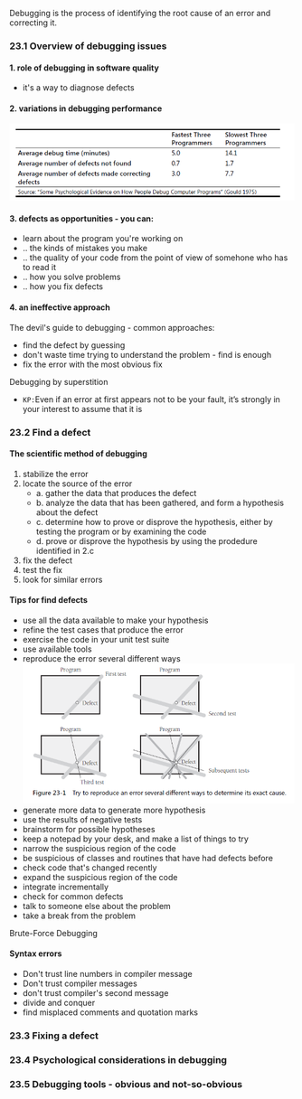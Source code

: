 Debugging is the process of identifying the root cause of an error and correcting it.

### 23.1 Overview of debugging issues

#### 1. role of debugging in software quality
* it's a way to diagnose defects
#### 2. variations in debugging performance
![alt text](image-14.png)

#### 3. defects as opportunities - you can:
* learn about the program you're working on
* .. the kinds of mistakes you make
* .. the quality of your code from the point of view of somehone who has to read it
* .. how you solve problems
* .. how you fix defects

#### 4. an ineffective approach
The devil's guide to debugging - common approaches:
* find the defect by guessing
* don't waste time trying to understand the problem - find is enough
* fix the error with the most obvious fix

Debugging by superstition
* `KP:`Even if an error at first appears not to be your fault, it’s strongly in your interest to
assume that it is

### 23.2 Find a defect

#### The scientific method of debugging
1. stabilize the error
2. locate the source of the error
    * a. gather the data that produces the defect
    * b. analyze the data that has been gathered, and form a hypothesis about the defect
    * c. determine how to prove or disprove the hypothesis, either by testing the program or by examining the code
    * d. prove or disprove the hypothesis by using the prodedure identified in 2.c
3. fix the defect
4. test the fix
5. look for similar errors

#### Tips for find defects
* use all the data available to make your hypothesis 
* refine the test cases that produce the error
* exercise the code in your unit test suite
* use available tools
* reproduce the error several different ways
    ![alt text](image-15.png)
* generate more data to generate more hypothesis
* use the results of negative tests
* brainstorm for possible hypotheses
* keep a notepad by your desk, and make a list of things to try
* narrow the suspicious region of the code
* be suspicious of classes and routines that have had defects before
* check code that's changed recently
* expand the suspicious region of the code
* integrate incrementally
* check for common defects
* talk to someone else about the problem
* take a break from the problem

Brute-Force Debugging

#### Syntax errors
* Don't trust line numbers in compiler message
* Don't trust compiler messages
* don't trust compiler's second message
* divide and conquer
* find misplaced comments and quotation marks

### 23.3 Fixing a defect


### 23.4 Psychological considerations in debugging


### 23.5 Debugging tools - obvious and not-so-obvious

